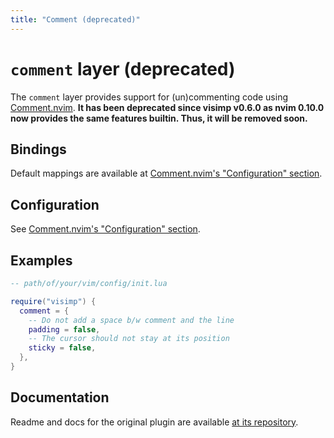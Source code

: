 ```yaml
---
title: "Comment (deprecated)"
---
```


# `comment` layer (deprecated)

The `comment` layer provides support for (un)commenting code using
[Comment.nvim](https://github.com/numToStr/Comment.nvim). **It has been
deprecated since visimp v0.6.0 as nvim 0.10.0 now provides the same features
builtin. Thus, it will be removed soon.**


## Bindings

Default mappings are available at [Comment.nvim's "Configuration"
section](https://github.com/numToStr/Comment.nvim#configuration-optional).

## Configuration

See [Comment.nvim's "Configuration"
section](https://github.com/numToStr/Comment.nvim#configuration-optional).

## Examples

```lua
-- path/of/your/vim/config/init.lua

require("visimp") {
  comment = {
    -- Do not add a space b/w comment and the line
    padding = false,
    -- The cursor should not stay at its position
    sticky = false,
  },
}
```

## Documentation

Readme and docs for the original plugin are available [at its
repository](https://github.com/numToStr/Comment.nvim).
